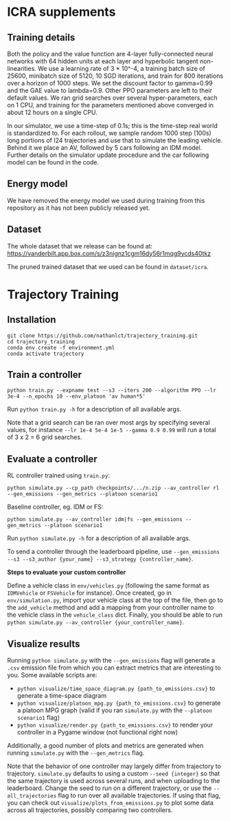 # ICRA supplements

## Training details

Both the policy and the value function are 4-layer fully-connected neural networks with 64 hidden units at each layer and hyperbolic tangent non-linearities. We use a learning rate of 3 * 10^-4, a training batch size of 25600, minibatch size of 5120, 10 SGD iterations, and train for 800 iterations over a horizon of 1000 steps.
We set the discount factor to gamma=0.99 and the GAE value to lambda=0.9. Other PPO parameters are left to their default values. We ran grid searches over several hyper-parameters, each on 1 CPU, and training for the parameters mentioned above converged in about 12 hours on a single CPU.

In our simulator, we use a time-step of 0.1s; this is the time-step real world is standardized to. For each rollout,  we sample random 1000 step (100s) long portions of I24 trajectories and use that to simulate the leading vehicle. Behind it we place an AV, followed by 5 cars following an IDM model. Further details on the simulator update procedure and the car following model can be found in the code. 

## Energy model

We have removed the energy model we used during training from this repository as it has not been publicly released yet. 

## Dataset

The whole dataset that we release can be found at: https://vanderbilt.app.box.com/s/z3nignz1cgm16dy56r1mqg9ycds40tkz

The pruned trained dataset that we used can be found in `dataset/icra`. 

# Trajectory Training

## Installation

```
git clone https://github.com/nathanlct/trajectory_training.git
cd trajectory_training
conda env create -f environment.yml
conda activate trajectory
```

## Train a controller

```
python train.py --expname test --s3 --iters 200 --algorithm PPO --lr 3e-4 --n_epochs 10 --env_platoon 'av human*5'
```

Run `python train.py -h` for a description of all available args. 

Note that a grid search can be ran over most args by specifying several values, for instance `--lr 1e-4 5e-4 1e-5 --gamma 0.9 0.99` will run a total of 3 x 2 = 6 grid searches. 

## Evaluate a controller

RL controller trained using `train.py`:

```
python simulate.py --cp_path checkpoints/.../n.zip --av_controller rl --gen_emissions --gen_metrics --platoon scenario1
```

Baseline controller, eg. IDM or FS:

```
python simulate.py --av_controller idm|fs --gen_emissions --gen_metrics --platoon scenario1
```

Run `python simulate.py -h` for a description of all available args.

To send a controller through the leaderboard pipeline, use `--gen_emissions --s3 --s3_author {your_name} --s3_strategy {controller_name}`.

**Steps to evaluate your custom controller**

Define a vehicle class in `env/vehicles.py` (following the same format as `IDMVehicle` or `FSVehicle` for instance). Once created, go in `env/simulation.py`, import your vehicle class at the top of the file, then go to the `add_vehicle` method and add a mapping from your controller name to the vehicle class in the `vehicle_class` dict. Finally, you should be able to run `python simulate.py --av_controller {your_controller_name}`.

## Visualize results

Running `python simulate.py` with the `--gen_emissions` flag will generate a `.csv` emission file from which you can extract metrics that are interesting to you. Some available scripts are:

- `python visualize/time_space_diagram.py {path_to_emissions.csv}` to generate a time-space diagram
- `python visualize/platoon_mpg.py {path_to_emissions.csv}` to generate a platoon MPG graph (valid if you ran `simulate.py` with the `--platoon scenario1` flag)
- `python visualize/render.py {path_to_emissions.csv}` to render your controller in a Pygame window (not functional right now)

Additionally, a good number of plots and metrics are generated when running `simulate.py` with the `--gen_metrics` flag. 

Note that the behavior of one controller may largely differ from trajectory to trajectory. `simulate.py` defaults to using a custom `--seed {integer}` so that the same trajectory is used across several runs, and when uploading to the leaderboard. Change the seed to run on a different trajectory, or use the `--all_trajectories` flag to run over all available trajectories. If using that flag, you can check out `visualize/plots_from_emissions.py` to plot some data across all trajectories, possibly comparing two controllers. 
